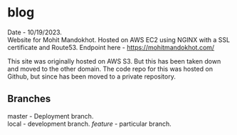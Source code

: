 # blog
Date - 10/19/2023.  
Website for Mohit Mandokhot. Hosted on AWS EC2 using NGINX with a SSL certificate and Route53. 
Endpoint here - https://mohitmandokhot.com/

This site was originally hosted on AWS S3. But this has been taken down and moved to the other domain. The code repo for this was hosted on Github, but since has been moved to a private repository.

## Branches
master - Deployment branch.  
local - development branch. 
*feature* - particular branch.  

